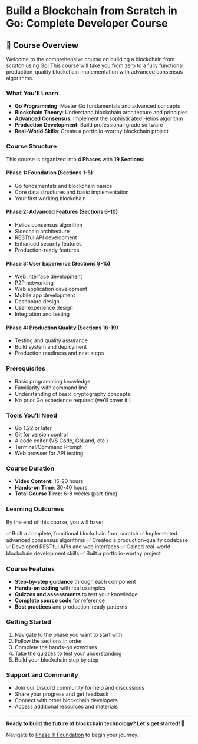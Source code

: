 # Build a Blockchain from Scratch in Go: Complete Developer Course

## 🎯 Course Overview

Welcome to the comprehensive course on building a blockchain from scratch using Go! This course will take you from zero to a fully functional, production-quality blockchain implementation with advanced consensus algorithms.

### **What You'll Learn**

- **Go Programming**: Master Go fundamentals and advanced concepts
- **Blockchain Theory**: Understand blockchain architecture and principles
- **Advanced Consensus**: Implement the sophisticated Helios algorithm
- **Production Development**: Build professional-grade software
- **Real-World Skills**: Create a portfolio-worthy blockchain project

### **Course Structure**

This course is organized into **4 Phases** with **19 Sections**:

#### **Phase 1: Foundation** (Sections 1-5)
- Go fundamentals and blockchain basics
- Core data structures and basic implementation
- Your first working blockchain

#### **Phase 2: Advanced Features** (Sections 6-10)
- Helios consensus algorithm
- Sidechain architecture
- RESTful API development
- Enhanced security features
- Production-ready features

#### **Phase 3: User Experience** (Sections 9-15)
- Web interface development
- P2P networking
- Web application development
- Mobile app development
- Dashboard design
- User experience design
- Integration and testing

#### **Phase 4: Production Quality** (Sections 16-19)
- Testing and quality assurance
- Build system and deployment
- Production readiness and next steps

### **Prerequisites**

- Basic programming knowledge
- Familiarity with command line
- Understanding of basic cryptography concepts
- No prior Go experience required (we'll cover it!)

### **Tools You'll Need**

- Go 1.22 or later
- Git for version control
- A code editor (VS Code, GoLand, etc.)
- Terminal/Command Prompt
- Web browser for API testing

### **Course Duration**

- **Video Content**: 15-20 hours
- **Hands-on Time**: 30-40 hours
- **Total Course Time**: 6-8 weeks (part-time)

### **Learning Outcomes**

By the end of this course, you will have:

✅ Built a complete, functional blockchain from scratch
✅ Implemented advanced consensus algorithms
✅ Created a production-quality codebase
✅ Developed RESTful APIs and web interfaces
✅ Gained real-world blockchain development skills
✅ Built a portfolio-worthy project

### **Course Features**

- **Step-by-step guidance** through each component
- **Hands-on coding** with real examples
- **Quizzes and assessments** to test your knowledge
- **Complete source code** for reference
- **Best practices** and production-ready patterns

### **Getting Started**

1. Navigate to the phase you want to start with
2. Follow the sections in order
3. Complete the hands-on exercises
4. Take the quizzes to test your understanding
5. Build your blockchain step by step

### **Support and Community**

- Join our Discord community for help and discussions
- Share your progress and get feedback
- Connect with other blockchain developers
- Access additional resources and materials

---

**Ready to build the future of blockchain technology? Let's get started! 🚀**

Navigate to [Phase 1: Foundation](./phase1/README.md) to begin your journey.
